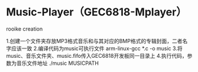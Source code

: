 # Music-Player（GEC6818-Mplayer）
rooike creation

1.创建一个文件夹存放MP3格式音乐和与其对应的BMP格式的专辑封面，二者名字应该一致
2.编译代码为music可执行文件  arm-linux-gcc *.c -o music 
3.将music、音乐文件夹、music.fifo传入GEC6818开发板同一目录上
4.执行代码，参数为音乐文件地址 ./music MUSICPATH

